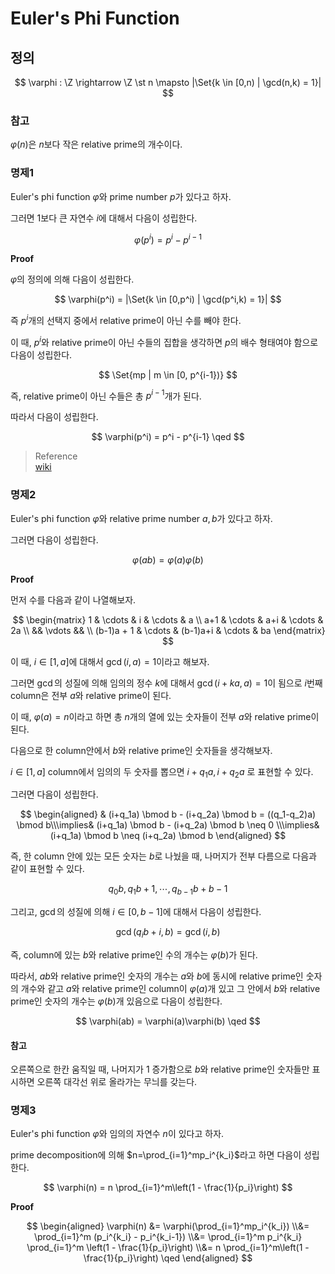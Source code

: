 # Euler's Phi Function
## 정의

$$ \varphi : \Z \rightarrow \Z \st n \mapsto |\Set{k \in [0,n) | \gcd(n,k) = 1}| $$

### 참고
$\varphi(n)$은 $n$보다 작은 relative prime의 개수이다.

### 명제1
Euler's phi function $\varphi$와 prime number $p$가 있다고 하자.

그러면 $1$보다 큰 자연수 $i$에 대해서 다음이 성립한다.

$$ \varphi(p^i) = p^i - p^{i-1} $$

**Proof**

$\varphi$의 정의에 의해 다음이 성립한다.

$$ \varphi(p^i) = |\Set{k \in [0,p^i) | \gcd(p^i,k) = 1}| $$

즉 $p^i$개의 선택지 중에서 relative prime이 아닌 수를 빼야 한다.

이 때, $p^i$와 relative prime이 아닌 수들의 집합을 생각하면 $p$의 배수 형태여야 함으로 다음이 성립한다.

$$ \Set{mp | m \in [0, p^{i-1})} $$

즉, relative prime이 아닌 수들은 총 $p^{i-1}$개가 된다.

따라서 다음이 성립한다.

$$ \varphi(p^i) = p^i - p^{i-1} \qed $$

> Reference  
> [wiki](https://en.wikipedia.org/wiki/Euler%27s_totient_function#Computing_Euler's_totient_function)

### 명제2
Euler's phi function $\varphi$와 relative prime number $a,b$가 있다고 하자.

그러면 다음이 성립한다.

$$ \varphi(ab) = \varphi(a)\varphi(b) $$

**Proof**

먼저 수를 다음과 같이 나열해보자.

$$ \begin{matrix} 1 & \cdots & i & \cdots & a \\ a+1 & \cdots & a+i & \cdots & 2a \\ && \vdots && \\ (b-1)a + 1 & \cdots & (b-1)a+i & \cdots & ba \end{matrix} $$

이 때, $i \in [1,a]$에 대해서 $\gcd(i,a) = 1$이라고 해보자.

그러면 $\gcd$의 성질에 의해 임의의 정수 $k$에 대해서 $\gcd(i+ka,a) = 1$이 됨으로 $i$번째 column은 전부 $a$와 relative prime이 된다.

이 때, $\varphi(a) = n$이라고 하면 총 $n$개의 열에 있는 숫자들이 전부 $a$와 relative prime이 된다.

다음으로 한 column안에서 $b$와 relative prime인 숫자들을 생각해보자.

$i \in [1,a]$ column에서 임의의 두 숫자를 뽑으면 $i + q_1a, i+q_2a$  로 표현할 수 있다.

그러면 다음이 성립한다.

$$ \begin{aligned} & (i+q_1a) \bmod b - (i+q_2a) \bmod b = ((q_1-q_2)a) \bmod b\\\implies& (i+q_1a) \bmod b - (i+q_2a) \bmod b \neq 0 \\\implies& (i+q_1a) \bmod b \neq (i+q_2a) \bmod b  \end{aligned} $$

즉, 한 column 안에 있는 모든 숫자는 $b$로 나눴을 때, 나머지가 전부 다름으로 다음과 같이 표현할 수 있다.

$$ q_0b, q_1b +1, \cdots, q_{b-1}b + b-1 $$

그리고, $\gcd$의 성질에 의해 $i\in[0,b-1]$에 대해서 다음이 성립한다.

$$ \gcd(q_ib + i,b) = \gcd(i,b) $$

즉, column에 있는 $b$와 relative prime인 수의 개수는 $\varphi(b)$가 된다.

따라서, $ab$와 relative prime인 숫자의 개수는 $a$와 $b$에 동시에 relative prime인 숫자의 개수와 같고 $a$와 relative prime인 column이 $\varphi(a)$개 있고 그 안에서 $b$와 relative prime인 숫자의 개수는 $\varphi(b)$개 있음으로 다음이 성립한다.

$$ \varphi(ab) = \varphi(a)\varphi(b) \qed $$

#### 참고
오른쪽으로 한칸 움직일 때, 나머지가 1 증가함으로 $b$와 relative prime인 숫자들만 표시하면 오른쪽 대각선 위로 올라가는 무늬를 갖는다.

### 명제3
Euler's phi function $\varphi$와 임의의 자연수 $n$이 있다고 하자.

prime decomposition에 의해 $n=\prod_{i=1}^mp_i^{k_i}$라고 하면 다음이 성립한다.

$$ \varphi(n) = n \prod_{i=1}^m\left(1 - \frac{1}{p_i}\right)  $$

**Proof**

$$ \begin{aligned} \varphi(n) &= \varphi(\prod_{i=1}^mp_i^{k_i}) \\&= \prod_{i=1}^m (p_i^{k_i} - p_i^{k_i-1}) \\&= \prod_{i=1}^m p_i^{k_i} \prod_{i=1}^m \left(1 - \frac{1}{p_i}\right) \\&= n \prod_{i=1}^m\left(1 - \frac{1}{p_i}\right) \qed \end{aligned} $$